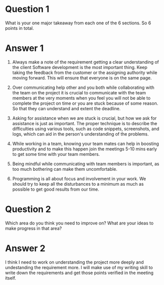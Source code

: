 # Question 1

What is your one major takeaway from each one of the 6 sections. So 6 points in total.

# Answer 1

1. Always make a note of the requirement
getting a clear understanding of the client Software development is the most important thing. Keep taking the feedback from the customer or the assigning authority while  moving forward. This will ensure that everyone is on the same page.


2. Over communicating help other and you both while collaborating with the team on the project it is crucial to communicate with the team members at the very moments when you feel you will not be able to complete the project on time or you are stuck because of some reason. So that they can understand and extent the deadline.


3. Asking for assistance when we are stuck is crucial, but how we ask for assistance is just as important. The proper technique is to describe the difficulties using various tools, such as code snippets, screenshots, and logs, which can aid in the person's understanding of the problems.


4. While working in a team, knowing your team mates can help in boosting productivity and to make this happen join the meetings 5-10 mins early to get some time with your team members.


5. Being mindful while communicating with team members is important, as too much bothering can make them uncomfortable.


6. Programming is all about focus and involvement in your work. We should try to keep all the disturbances to a minimum as much as possible to get good results from our time.

# Question 2

Which area do you think you need to improve on? What are your ideas to make progress in that area?

# Answer 2
 I think I need to work on understanding the project more deeply and undestanding the requirement more. I will make use of my writing skill to write down the requirements and get those points verified in the meeting itself. 


